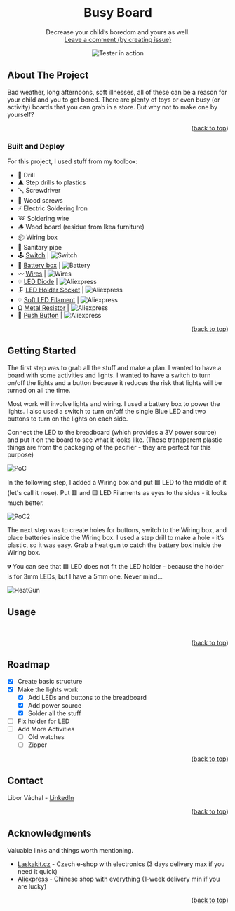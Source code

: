 <div id="top"></div>

<!-- PROJECT LOGO -->
<br />
<div align="center">

  <h1 align="center">Busy Board</h3>

  <p align="center">
    Decrease your child’s boredom and yours as well.
    <br />
    <a href="https://github.com/lipelix/busy-board/issues">Leave a comment (by creating issue)</a>
  </p>

  ![Tester in action](assets/tester_in_action.jpeg)

</div>


<!-- ABOUT THE PROJECT -->
## About The Project

Bad weather, long afternoons, soft illnesses, all of these can be a reason for your child and you to get bored. There are plenty of toys or even busy (or activity) boards that you can grab in a store. But why not to make one by yourself?

<p align="right">(<a href="#top">back to top</a>)</p>

### Built and Deploy

For this project, I used stuff from my toolbox:
- 🔫 Drill
- ▲ Step drills to plastics
- 🪛 Screwdriver
- 🔩 Wood screws
- ⚡ Electric Soldering Iron
- ➿ Soldering wire
- 🪵 Wood board (residue from Ikea furniture)
- 📦 Wiring box
- 📏 Sanitary pipe
- 🕹️ [Switch](https://www.laskakit.cz/packovy-prepinac-1-5a-250vac/) | ![Switch](https://img.shields.io/badge/Bought%20on-laskakit.cz-brightgreen.svg)
- 🔋 [Battery box](https://www.laskakit.cz/bateriovy-box-3xaa-uzavreny-s-vypinacem/) | ![Battery](https://img.shields.io/badge/Bought%20on-laskakit.cz-brightgreen.svg)
- 〰️ [Wires](https://www.laskakit.cz/propojovaci-vodice-10cm-20-kusu/) | ![Wires](https://img.shields.io/badge/Bought%20on-laskakit.cz-brightgreen.svg)
- 💡 [LED Diode](https://www.aliexpress.com/item/32848810276.html?spm=a2g0o.order_list.order_list_main.183.1fa618027RoF5b) | ![Aliexpress](https://img.shields.io/badge/Bought%20on-Aliexpress-orange.svg)
- 🗜️ [LED Holder Socket](https://www.aliexpress.com/item/1005001382324665.html?spm=a2g0o.cart.0.0.235338da3UhIeb&mp=1) | ![Aliexpress](https://img.shields.io/badge/Bought%20on-Aliexpress-orange.svg)
- 💡 [Soft LED Filament](https://www.aliexpress.com/item/1005004500671003.html?spm=a2g0o.order_list.order_list_main.48.1fa618027RoF5b) | ![Aliexpress](https://img.shields.io/badge/Bought%20on-Aliexpress-orange.svg)
- Ω [Metal Resistor](https://www.aliexpress.com/item/1005006001789859.html?spm=a2g0o.order_list.order_list_main.52.1fa618027RoF5b) | ![Aliexpress](https://img.shields.io/badge/Bought%20on-Aliexpress-orange.svg)
- 🔘 [Push Button](https://www.aliexpress.com/item/1005007005387422.html?spm=a2g0o.productlist.main.1.48856GHv6GHvFr&algo_pvid=4d23ca8d-084e-49ec-9339-4d54cfb932f5&algo_exp_id=4d23ca8d-084e-49ec-9339-4d54cfb932f5-0&pdp_npi=4%40dis%21CZK%2130.26%2124.20%21%21%218.94%217.15%21%40210391a017356454703504742e9c0d%2112000039026847260%21sea%21CZ%21190867312%21X&curPageLogUid=0QeuhpcRADc8&utparam-url=scene%3Asearch%7Cquery_from%3A) | ![Aliexpress](https://img.shields.io/badge/Bought%20on-Aliexpress-orange.svg)

<p align="right">(<a href="#top">back to top</a>)</p>


<!-- GETTING STARTED -->
## Getting Started

The first step was to grab all the stuff and make a plan. I wanted to have a board with some activities and lights. I wanted to have a switch to turn on/off the lights and a button because it reduces the risk that lights will be turned on all the time.

Most work will involve lights and wiring. I used a battery box to power the lights. I also used a switch to turn on/off the single Blue LED and two buttons to turn on the lights on each side.

Connect the LED to the breadboard (which provides a 3V power source) and put it on the board to see what it looks like. (Those transparent plastic things are from the packaging of the pacifier - they are perfect for this purpose)

![PoC](assets/poc.jpeg)

In the following step, I added a Wiring box and put 🟦 LED to the middle of it (let's call it nose). Put 🟥 and 🟨 LED Filaments as eyes to the sides - it looks much better.

![PoC2](assets/poc2.jpeg)

The next step was to create holes for buttons, switch to the Wiring box, and place batteries inside the Wiring box. I used a step drill to make a hole - it’s plastic, so it was easy. Grab a heat gun to catch the battery box inside the Wiring box.

💔 You can see that 🟦 LED does not fit the LED holder - because the holder is for 3mm LEDs, but I have a 5mm one. Never mind…

![HeatGun](assets/heat_gun.jpeg)

<!-- USAGE EXAMPLES -->
## Usage


<br />

<p align="right">(<a href="#top">back to top</a>)</p>


<!-- ROADMAP -->
## Roadmap

- [x] Create basic structure
- [x] Make the lights work
  - [x] Add LEDs and buttons to the breadboard
  - [x] Add power source
  - [x] Solder all the stuff
- [ ] Fix holder for LED
- [ ] Add More Activities
  - [ ] Old watches
  - [ ] Zipper

<p align="right">(<a href="#top">back to top</a>)</p>

<!-- CONTACT -->
## Contact

Libor Váchal - [LinkedIn](https://www.linkedin.com/in/liborvachal/)

<p align="right">(<a href="#top">back to top</a>)</p>



<!-- ACKNOWLEDGMENTS -->
## Acknowledgments

Valuable links and things worth mentioning.

* [Laskakit.cz](https://www.laskakit.cz/) - Czech e-shop with electronics (3 days delivery max if you need it quick)
* [Aliexpress](https://www.aliexpress.com/) - Chinese shop with everything (1-week delivery min if you are lucky)

<p align="right">(<a href="#top">back to top</a>)</p>
